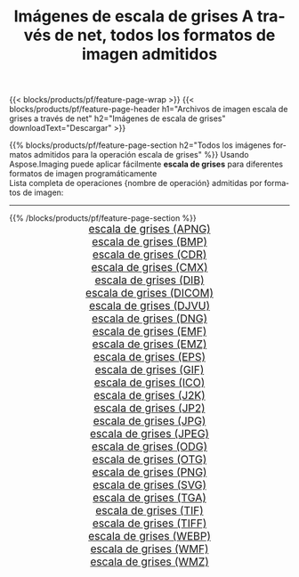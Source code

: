 ﻿---
title: Imágenes de escala de grises A través de net, todos los formatos de imagen admitidos 
weight: 3920
url: /es/net/grayscale 
lang: es
langdirlevel: 2
locales: zh-hans,ja,it,ru,de,es,fr,nl,id,lt,pl,pt,vi,tr,ko,zh-hant,ar,hi,th,sv,cs,uk,he
description: Usando Aspose.Imaging puede fácilmente escala de grises imágenes a través de net
---

{{< blocks/products/pf/feature-page-wrap >}}
{{< blocks/products/pf/feature-page-header h1="Archivos de imagen escala de grises a través de net" h2="Imágenes de escala de grises" downloadText="Descargar" >}}


{{% blocks/products/pf/feature-page-section  h2="Todos los imágenes formatos admitidos para la operación escala de grises" %}}
Usando Aspose.Imaging puede aplicar fácilmente **escala de grises** para diferentes formatos de imagen programáticamente
<br/>
Lista completa de operaciones {nombre de operación} admitidas por formatos de imagen:
<hr/>
{{% /blocks/products/pf/feature-page-section %}}
<div class="container-fluid productfamilypage bg-gray">
    <div class="convertypes bg-gray agp-content section">
        <div class="container">
		<div class="row other-converters" style="gap: 10px;font-size: 19px;text-align:center;">
		    <div class='col-md-2 other-converter remove-lp remove-rp'><a href="/imaging/es/net/grayscale/apng" style="padding:15px;">escala de grises (APNG)</a></div><div class='col-md-2 other-converter remove-lp remove-rp'><a href="/imaging/es/net/grayscale/bmp" style="padding:15px;">escala de grises (BMP)</a></div><div class='col-md-2 other-converter remove-lp remove-rp'><a href="/imaging/es/net/grayscale/cdr" style="padding:15px;">escala de grises (CDR)</a></div><div class='col-md-2 other-converter remove-lp remove-rp'><a href="/imaging/es/net/grayscale/cmx" style="padding:15px;">escala de grises (CMX)</a></div><div class='col-md-2 other-converter remove-lp remove-rp'><a href="/imaging/es/net/grayscale/dib" style="padding:15px;">escala de grises (DIB)</a></div><div class='col-md-2 other-converter remove-lp remove-rp'><a href="/imaging/es/net/grayscale/dicom" style="padding:15px;">escala de grises (DICOM)</a></div><div class='col-md-2 other-converter remove-lp remove-rp'><a href="/imaging/es/net/grayscale/djvu" style="padding:15px;">escala de grises (DJVU)</a></div><div class='col-md-2 other-converter remove-lp remove-rp'><a href="/imaging/es/net/grayscale/dng" style="padding:15px;">escala de grises (DNG)</a></div><div class='col-md-2 other-converter remove-lp remove-rp'><a href="/imaging/es/net/grayscale/emf" style="padding:15px;">escala de grises (EMF)</a></div><div class='col-md-2 other-converter remove-lp remove-rp'><a href="/imaging/es/net/grayscale/emz" style="padding:15px;">escala de grises (EMZ)</a></div><div class='col-md-2 other-converter remove-lp remove-rp'><a href="/imaging/es/net/grayscale/eps" style="padding:15px;">escala de grises (EPS)</a></div><div class='col-md-2 other-converter remove-lp remove-rp'><a href="/imaging/es/net/grayscale/gif" style="padding:15px;">escala de grises (GIF)</a></div><div class='col-md-2 other-converter remove-lp remove-rp'><a href="/imaging/es/net/grayscale/ico" style="padding:15px;">escala de grises (ICO)</a></div><div class='col-md-2 other-converter remove-lp remove-rp'><a href="/imaging/es/net/grayscale/j2k" style="padding:15px;">escala de grises (J2K)</a></div><div class='col-md-2 other-converter remove-lp remove-rp'><a href="/imaging/es/net/grayscale/jp2" style="padding:15px;">escala de grises (JP2)</a></div><div class='col-md-2 other-converter remove-lp remove-rp'><a href="/imaging/es/net/grayscale/jpg" style="padding:15px;">escala de grises (JPG)</a></div><div class='col-md-2 other-converter remove-lp remove-rp'><a href="/imaging/es/net/grayscale/jpeg" style="padding:15px;">escala de grises (JPEG)</a></div><div class='col-md-2 other-converter remove-lp remove-rp'><a href="/imaging/es/net/grayscale/odg" style="padding:15px;">escala de grises (ODG)</a></div><div class='col-md-2 other-converter remove-lp remove-rp'><a href="/imaging/es/net/grayscale/otg" style="padding:15px;">escala de grises (OTG)</a></div><div class='col-md-2 other-converter remove-lp remove-rp'><a href="/imaging/es/net/grayscale/png" style="padding:15px;">escala de grises (PNG)</a></div><div class='col-md-2 other-converter remove-lp remove-rp'><a href="/imaging/es/net/grayscale/svg" style="padding:15px;">escala de grises (SVG)</a></div><div class='col-md-2 other-converter remove-lp remove-rp'><a href="/imaging/es/net/grayscale/tga" style="padding:15px;">escala de grises (TGA)</a></div><div class='col-md-2 other-converter remove-lp remove-rp'><a href="/imaging/es/net/grayscale/tif" style="padding:15px;">escala de grises (TIF)</a></div><div class='col-md-2 other-converter remove-lp remove-rp'><a href="/imaging/es/net/grayscale/tiff" style="padding:15px;">escala de grises (TIFF)</a></div><div class='col-md-2 other-converter remove-lp remove-rp'><a href="/imaging/es/net/grayscale/webp" style="padding:15px;">escala de grises (WEBP)</a></div><div class='col-md-2 other-converter remove-lp remove-rp'><a href="/imaging/es/net/grayscale/wmf" style="padding:15px;">escala de grises (WMF)</a></div><div class='col-md-2 other-converter remove-lp remove-rp'><a href="/imaging/es/net/grayscale/wmz" style="padding:15px;">escala de grises (WMZ)</a></div>
                </div>
        </div>
    </div>
</div>
<br/>
